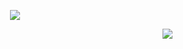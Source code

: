 <p align="center">
<img src="https://metrics.lecoq.io/igorkowalczykbot?template=terminal&base.community=0&isocalendar=1&achievements=1&lines=1&isocalendar.duration=half-year&achievements.threshold=C&achievements.secrets=true&achievements.display=detailed&achievements.limit=0&config.timezone=Europe%2FWarsaw"/>
</p>

<p align="center">
<img src="https://github-readme-streak-stats.herokuapp.com?user=igorkowalczykbot&theme=tokyonight&hide_border=true&date_format=j%20M%5B%20Y%5D&fire=E45827&background=42092B&currStreakNum=75BE28&ring=A894A0&sideLabels=FFFFFF&dates=A894A0&sideNums=FFFFFF&currStreakLabel=3A7DBD" align="right"/>
</p>
